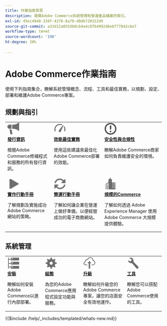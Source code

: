```yaml
---
title: 作業指南首頁
description: 瀏覽Adobe Commerce系統管理和營運產品檔案的索引。
exl-id: 45ec4948-338f-4276-8a70-d0db720322d9
source-git-commit: a33d12a055db0cb4a4c8f64992d6ebf77842cbe7
workflow-type: tm+mt
source-wordcount: '198'
ht-degree: 20%

---
```



# Adobe Commerce作業指南

使用下列指南集合，瞭解系統管理概念、流程、工具和最佳實務，以規劃、設定、部署和維護Adobe Commerce專案。

## 規劃與指引

<table>
<tr>
  <td valign="top">
    <a href="../release/release-notes/overview.md">
      <img alt="發行資訊" src="../assets/icons/promote.svg" width="40"/>
    </a>
    <div>
      <a href="../release/release-notes/overview.md"><strong>發行資訊</strong></a>
      <p>檢閱Adobe Commerce修補程式和服務的所有發行資訊。</p>
    </div>
  </td>
  <td valign="top">
    <a href="../performance/overview.md">
       <img alt="效能" src="../assets/icons/gauge.svg" width="40"/>
    </a>
    <div>
      <a href="../performance/overview.md"><strong>效能最佳實務</strong></a>
      <p>使用這些建議來最佳化Adobe Commerce部署的效能。</p>
    </div>
  </td>
  <td valign="top">
    <a href="../security-and-compliance/overview.md">
       <img alt="企業" src="../assets/icons/alert-circle.svg" width="40"/>
    </a>
    <div>
      <a href="../security-and-compliance/overview.md"><strong>安全性與合規性</strong></a>
      <p>瞭解Adobe Commerce商家如何負責維護安全的環境。</p>
    </div>
  </td>
</tr>
<tr>
  <td valign="top">
    <a href="../implementation-playbook/overview.md">
      <img alt="實施" src="../assets/icons/play.svg" width="40"/>
    </a>
    <div>
      <a href="../implementation-playbook/overview.md"><strong>實作行動手冊</strong></a>
      <p>了解規劃及實施成功 Adobe Commerce 網站的策略。</p>
    </div>
  </td>
  <td valign="top">
    <a href="../operational-playbook/overview.md">
       <img alt="作業" src="../assets/icons/refresh.svg" width="40"/>
    </a>
    <div>
      <a href="../operational-playbook/overview.md"><strong>營運行動手冊</strong></a>
      <p>了解如何讓企業在營運上做好準備，以便經營成功的電子商務網站。</p>
    </div>
  </td>
  <td valign="top">
    <a href="../commerce-at-scale/overview.md">
       <img alt="企業" src="../assets/icons/enterprise.svg" width="40"/>
    </a>
    <div>
      <a href="../commerce-at-scale/overview.md"><strong>規模的Commerce</strong></a>
      <p>了解如何透過 Adobe Experience Manager 使用 Adobe Commerce 大規模提供體驗。</p>
    </div>
  </td>
</tr>
</table>

## 系統管理

<table>
<tr>
  <td valign="top">
    <a href="../installation/overview.md">
      <img alt="安裝（內部部署）" src="../assets/icons/servers.svg" width="40"/>
    </a>
    <div>
      <a href="../installation/overview.md"><strong>安裝</strong></a>
      <p>瞭解如何安裝Adobe Commerce以進行內部部署。</p>
    </div>
  </td>
  <td valign="top">
    <a href="../configuration/overview.md">
      <img alt="設定" src="../assets/icons/settings.svg" width="40"/>
    </a>
    <div>
      <a href="../configuration/overview.md"><strong>組態</strong></a>
      <p>為您的Adobe Commerce應用程式設定功能與服務。</p>
    </div>
  </td>
  <td valign="top">
    <a href="../upgrade/overview.md">
      <img alt="升級" src="../assets/icons/upload-cloud.svg" width="40"/>
    </a>
    <div>
      <a href="../upgrade/overview.md"><strong>升級</strong></a>
      <p>瞭解如何升級您的Adobe Commerce專案，讓您的店面安全有效地運作。</p>
    </div>
  </td>
  <td valign="top">
    <a href="../tools/overview.md">
       <img alt="工具" src="../assets/icons/wrench.svg" width="40"/>
    </a>
    <div>
      <a href="../tools/overview.md"><strong>工具</strong></a>
      <p>瞭解您可以搭配Adobe Commerce使用的工具。</p>
    </div>
  </td>
</tr>
</table>

{{$include /help/_includes/templated/whats-new.md}}
